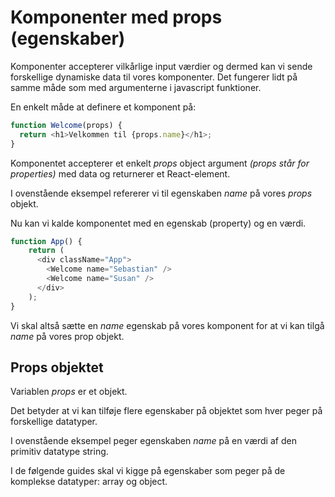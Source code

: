 # Komponenter med props (egenskaber)

Komponenter accepterer vilkårlige input værdier og dermed kan vi sende forskellige dynamiske data til vores komponenter. Det fungerer lidt på samme måde som med argumenterne i javascript funktioner. 

En enkelt måde at definere et komponent på:
```js
function Welcome(props) {
  return <h1>Velkommen til {props.name}</h1>;
}
```
Komponentet accepterer et enkelt *props* object argument *(props står for properties)* med data og returnerer et React-element. 

I ovenstående eksempel refererer vi til egenskaben *name* på vores *props* objekt. 

Nu kan vi kalde komponentet med en egenskab (property) og en værdi. 
```js
function App() {
    return (
      <div className="App">
        <Welcome name="Sebastian" />
        <Welcome name="Susan" />
      </div>
    );
}
```
Vi skal altså sætte en *name* egenskab på vores komponent for at vi kan tilgå *name* på vores prop objekt.

## Props objektet
Variablen *props* er et objekt.

Det betyder at vi kan tilføje flere egenskaber på objektet som hver peger på forskellige datatyper. 

I ovenstående eksempel peger egenskaben *name* på en værdi af den primitiv datatype  string.

I de følgende guides skal vi kigge på egenskaber som peger på de komplekse datatyper: array og object.